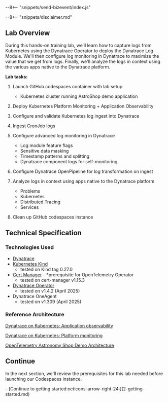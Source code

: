 --8<-- "snippets/send-bizevent/index.js"

--8<-- "snippets/disclaimer.md"

## Lab Overview

During this hands-on training lab, we’ll learn how to capture logs from Kubernetes using the Dynatrace Operator to deploy the Dynatrace Log Module.  We'll then configure log monitoring in Dynatrace to maximize the value that we get from logs.  Finally, we'll analyze the logs in context using the various apps native to the Dynatrace platform.

**Lab tasks:**

1. Launch GitHub codespaces container with lab setup

     - Kubernetes cluster running AstroShop demo application

2. Deploy Kubernetes Platform Monitoring + Application Observability

3. Configure and validate Kubernetes log ingest into Dynatrace

4. Ingest CronJob logs

5. Configure advanced log monitoring in Dynatrace

    - Log module feature flags
    - Sensitive data masking
    - Timestamp patterns and splitting
    - Dynatrace component logs for self-monitoring

6. Configure Dynatrace OpenPipeline for log transformation on ingest

7. Analyze logs in context using apps native to the Dynatrace platform

    - Problems
    - Kubernetes
    - Distributed Tracing
    - Services

8. Clean up GitHub codespaces instance

## Technical Specification

### Technologies Used
- [Dynatrace](https://www.dynatrace.com/trial)
- [Kubernetes Kind](https://kind.sigs.k8s.io/)
    - tested on Kind tag 0.27.0
- [Cert Manager](https://cert-manager.io/) - *prerequisite for OpenTelemetry Operator
    - tested on cert-manager v1.15.3
- [Dynatrace Operator](https://github.com/Dynatrace/dynatrace-operator)
    - tested on v1.4.2 (April 2025)
- Dynatrace OneAgent
    - tested on v1.309 (April 2025)

### Reference Architecture

[Dynatrace on Kubernetes: Application observability](https://docs.dynatrace.com/docs/ingest-from/setup-on-k8s/how-it-works/application-monitoring)

[Dynatrace on Kubernetes: Platform monitoring](https://docs.dynatrace.com/docs/ingest-from/setup-on-k8s/how-it-works/kubernetes-monitoring)

[OpenTelemetry Astronomy Shop Demo Architecture](https://opentelemetry.io/docs/demo/architecture/)

## Continue

In the next section, we'll review the prerequisites for this lab needed before launching our Codespaces instance.

<div class="grid cards" markdown>
- [Continue to getting started:octicons-arrow-right-24:](2-getting-started.md)
</div>